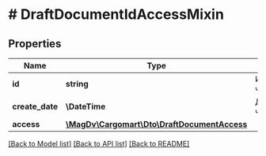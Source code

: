 # # DraftDocumentIdAccessMixin

## Properties

Name | Type | Description | Notes
------------ | ------------- | ------------- | -------------
**id** | **string** | Идентификатор черновика |
**create_date** | **\DateTime** | Дата создания черновика |
**access** | [**\MagDv\Cargomart\Dto\DraftDocumentAccess**](DraftDocumentAccess.md) |  | [optional]

[[Back to Model list]](../../README.md#models) [[Back to API list]](../../README.md#endpoints) [[Back to README]](../../README.md)
